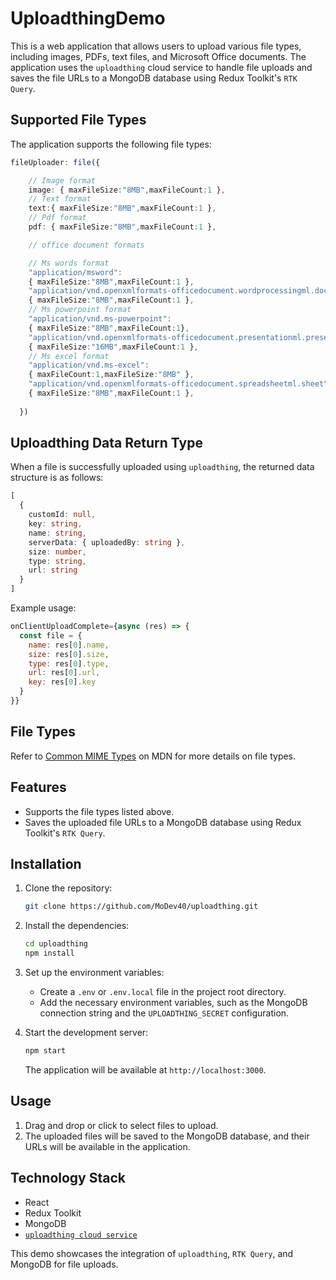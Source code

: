# UploadthingDemo

This is a web application that allows users to upload various file types, including images, PDFs, text files, and Microsoft Office documents. The application uses the `uploadthing` cloud service to handle file uploads and saves the file URLs to a MongoDB database using Redux Toolkit's `RTK Query`.

## Supported File Types

The application supports the following file types:

```ts
fileUploader: file({ 

    // Image format
    image: { maxFileSize:"8MB",maxFileCount:1 },
    // Text format
    text:{ maxFileSize:"8MB",maxFileCount:1 },
    // Pdf format
    pdf: { maxFileSize:"8MB",maxFileCount:1 },

    // office document formats

    // Ms words format
    "application/msword":
    { maxFileSize:"8MB",maxFileCount:1 },
    "application/vnd.openxmlformats-officedocument.wordprocessingml.document":
    { maxFileSize:"8MB",maxFileCount:1 },
    // Ms powerpoint format
    "application/vnd.ms-powerpoint":
    { maxFileSize:"8MB",maxFileCount:1},
    "application/vnd.openxmlformats-officedocument.presentationml.presentation":
    { maxFileSize:"16MB",maxFileCount:1 },
    // Ms excel format
    "application/vnd.ms-excel":
    { maxFileCount:1,maxFileSize:"8MB" },
    "application/vnd.openxmlformats-officedocument.spreadsheetml.sheet":
    { maxFileSize:"8MB",maxFileCount:1 },
    
  })
```

## Uploadthing Data Return Type

When a file is successfully uploaded using `uploadthing`, the returned data structure is as follows:

```ts
[
  {
    customId: null,
    key: string,
    name: string,
    serverData: { uploadedBy: string },
    size: number,
    type: string,
    url: string
  }
]
```

Example usage:

```js
onClientUploadComplete={async (res) => {
  const file = {
    name: res[0].name,
    size: res[0].size,
    type: res[0].type,
    url: res[0].url,
    key: res[0].key
  }
}}
```

## File Types

Refer to [Common MIME Types](https://developer.mozilla.org/en-US/docs/Web/HTTP/Basics_of_HTTP/MIME_types/Common_types) on MDN for more details on file types.

## Features

- Supports the file types listed above.
- Saves the uploaded file URLs to a MongoDB database using Redux Toolkit's `RTK Query`.

## Installation

1. Clone the repository: 

    ```bash
    git clone https://github.com/MoDev40/uploadthing.git
    ```

2. Install the dependencies: 

    ```bash
    cd uploadthing 
    npm install
    ```

3. Set up the environment variables:

    - Create a `.env` or `.env.local` file in the project root directory.
    - Add the necessary environment variables, such as the MongoDB connection string and the `UPLOADTHING_SECRET` configuration.

4. Start the development server: 

    ```bash
    npm start
    ```

    The application will be available at `http://localhost:3000`.

## Usage

1. Drag and drop or click to select files to upload.
2. The uploaded files will be saved to the MongoDB database, and their URLs will be available in the application.

## Technology Stack

- React
- Redux Toolkit
- MongoDB
- [`uploadthing cloud service`](https://uploadthing.com)

This demo showcases the integration of `uploadthing`, `RTK Query`, and MongoDB for file uploads.